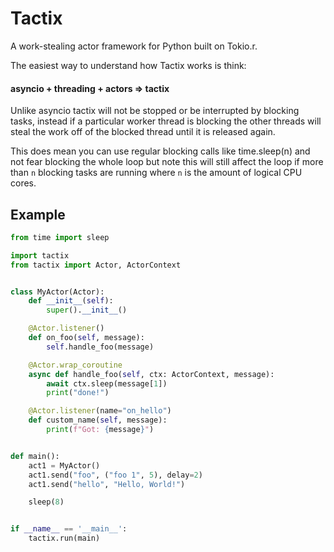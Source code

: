# Tactix
A work-stealing actor framework for Python built on Tokio.r.

The easiest way to understand how Tactix works is think: 
#### asyncio + threading + actors => tactix

Unlike asyncio tactix will not be stopped or be interrupted by blocking tasks,
instead if a particular worker thread is blocking the other threads will steal
the work off of the blocked thread until it is released again. 

This does mean you can use regular blocking calls like time.sleep(n) and not
fear blocking the whole loop but note this will still affect the loop if more
than `n` blocking tasks are running where `n` is the amount of logical CPU cores.

## Example
```py
from time import sleep

import tactix
from tactix import Actor, ActorContext


class MyActor(Actor):
    def __init__(self):
        super().__init__()

    @Actor.listener()
    def on_foo(self, message):
        self.handle_foo(message)

    @Actor.wrap_coroutine
    async def handle_foo(self, ctx: ActorContext, message):
        await ctx.sleep(message[1])
        print("done!")

    @Actor.listener(name="on_hello")
    def custom_name(self, message):
        print(f"Got: {message}")


def main():
    act1 = MyActor()
    act1.send("foo", ("foo 1", 5), delay=2)
    act1.send("hello", "Hello, World!")

    sleep(8)


if __name__ == '__main__':
    tactix.run(main)
```

